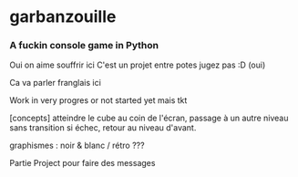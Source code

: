 # garbanzouille

### A fuckin console game in Python

Oui on aime souffrir ici
C'est un projet entre potes jugez pas :D (oui)

Ca va parler franglais ici


Work in very progres or not started yet mais tkt



[concepts]
atteindre le cube au coin de l'écran, passage à un autre niveau sans transition
si échec, retour au niveau d'avant.

graphismes : noir & blanc / rétro ???

Partie Project pour faire des messages
